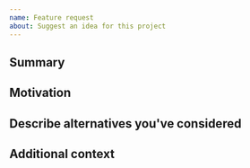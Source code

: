 ```yaml
---
name: Feature request
about: Suggest an idea for this project
---
```


<!--

Have you read substrate-docker-build-base's Code of Conduct? By filing an Issue, you are expected to comply with it, including treating everyone with respect: https://github.com/digicatapult/substrate-docker-build-base/.github/blob/main/CODE_OF_CONDUCT.md

---
Also note that the Digital Catapult team has finite resources so it's unlikely that we'll work on feature requests. If we're interested in a particular feature however, we'll follow up and ask you to submit an RFC to talk about it in more detail.

-->

## Summary

<!-- One paragraph explanation of the feature. -->

## Motivation

<!-- Why are we doing this? What use cases does it support? What is the expected outcome? -->

## Describe alternatives you've considered

<!-- A clear and concise description of the alternative solutions you've considered. Be sure to explain why substrate-docker-build-base's existing customisability isn't suitable for this feature. -->

## Additional context

<!-- Add any other context or screenshots about the feature request here. -->
